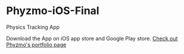 # Phyzmo-iOS-Final
Physics Tracking App

Download the App on iOS app store and Google Play store.
[Check out Phyzmo's portfolio page](https://portfolio.mdb.dev/phyzmo)
